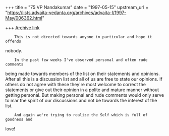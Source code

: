 +++
title = "75 VP Nandakumar"
date = "1997-05-15"
upstream_url = "https://lists.advaita-vedanta.org/archives/advaita-l/1997-May/006362.html"

+++
[Archive link](https://lists.advaita-vedanta.org/archives/advaita-l/1997-May/006362.html)

        This is not directed towards anyone in particular and hope it offends
nobody.

        In the past few weeks I've observed personal and often rude comments
being made towards members of the list on their statements and opinions. After
all this is a discussion list and all of us are free to state our opinions. If
others do not agree with these they're most welcome to correct the statements or
give out their opinion in a polite and mature manner without getting personal.
But making personal and rude comments would only serve to mar the spirit of our
discussions and not be towards the interest of the list.

        And again we're trying to realize the Self which is full of goodness and
love!

